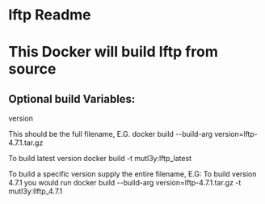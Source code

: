 # lftp Readme
# This Docker will build lftp from source

Optional build Variables: 
-------------------------------
version         

This should be the full filename, E.G. docker build --build-arg version=lftp-4.7.1.tar.gz

To build latest version
docker build -t mutl3y:lftp_latest

To build a specific version supply the entire filename, E.G: To build version 4.7.1 you would run
docker build --build-arg version=lftp-4.7.1.tar.gz -t mutl3y:llftp_4.7.1

